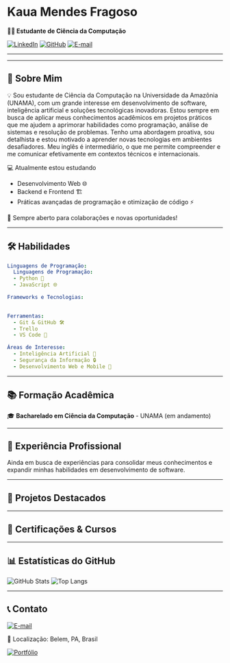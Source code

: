 # Kaua Mendes Fragoso

**👨‍💻 Estudante de Ciência da Computação**  

[![LinkedIn](https://img.shields.io/badge/LinkedIn-0A66C2?style=for-the-badge&logo=linkedin&logoColor=white)](https://www.linkedin.com/in/kauã-mendes) [![GitHub](https://img.shields.io/badge/GitHub-181717?style=for-the-badge&logo=github&logoColor=white)](#) [![E-mail](https://img.shields.io/badge/E--mail-EA4335?style=for-the-badge&logo=gmail&logoColor=white)](mailto:kauzcoder.dev@gmail.com)

---

---

## 🎯 Sobre Mim
💡  Sou estudante de Ciência da Computação na Universidade da Amazônia (UNAMA), com um grande interesse em desenvolvimento de software, inteligência artificial e soluções tecnológicas inovadoras. Estou sempre em busca de aplicar meus conhecimentos acadêmicos em projetos práticos que me ajudem a aprimorar habilidades como programação, análise de sistemas e resolução de problemas. Tenho uma abordagem proativa, sou detalhista e estou motivado a aprender novas tecnologias em ambientes desafiadores. Meu inglês é intermediário, o que me permite compreender e me comunicar efetivamente em contextos técnicos e internacionais.

💻 Atualmente estou estudando
- Desenvolvimento Web 🌐
- Backend e Frontend 🏗️
- Práticas avançadas de programação e otimização de código ⚡

🚀 Sempre aberto para colaborações e novas oportunidades!

---

## 🛠️ Habilidades
```yaml
Linguagens de Programação:
  Linguagens de Programação:
  - Python 🐍
  - JavaScript 🌐

Frameworks e Tecnologias:
  

Ferramentas:
  - Git & GitHub 🛠️
  - Trello 
  - VS Code 📝

Áreas de Interesse:
  - Inteligência Artificial 🤖
  - Segurança da Informação 🔒
  - Desenvolvimento Web e Mobile 📱
```

---

## 📚 Formação Acadêmica
🎓 **Bacharelado em Ciência da Computação** - UNAMA (em andamento)

---

## 💼 Experiência Profissional
Ainda em busca de experiências para consolidar meus conhecimentos e expandir minhas habilidades em desenvolvimento de software.

---

## 🚀 Projetos Destacados


---

## 📜 Certificações & Cursos

---

## 📊 Estatísticas do GitHub
![GitHub Stats](https://github-readme-stats.vercel.app/api?username=Kauzcoder&show_icons=true&theme=midnight-purple)
![Top Langs](https://github-readme-stats.vercel.app/api/top-langs/?username=seuusuario&layout=compact&theme=midnight-purple)

---

## 📞 Contato
[![E-mail](https://img.shields.io/badge/E--mail-EA4335?style=for-the-badge&logo=gmail&logoColor=white)](mailto:kauzcoder.dev@gmail.com)

📍 Localização: Belem, PA, Brasil  

[![Portfólio](https://img.shields.io/badge/Portfólio-000?style=for-the-badge&logo=codepen&logoColor=white)](#)
